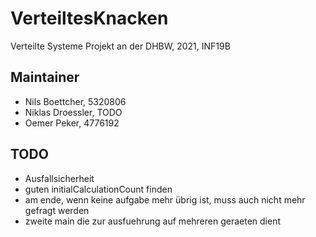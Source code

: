 # VerteiltesKnacken
Verteilte Systeme Projekt an der DHBW, 2021, INF19B

## Maintainer 
* Nils Boettcher, 5320806
* Niklas Droessler, TODO
* Oemer Peker, 4776192

## TODO
* Ausfallsicherheit
* guten initialCalculationCount finden
* am ende, wenn keine aufgabe mehr übrig ist, muss auch nicht mehr gefragt werden
* zweite main die zur ausfuehrung auf mehreren geraeten dient 

